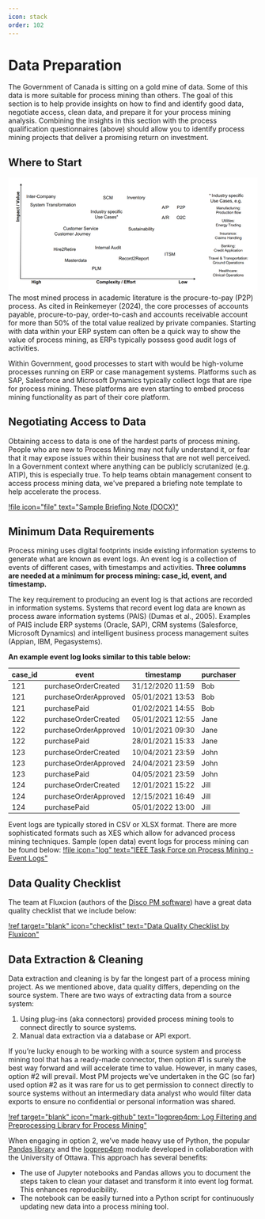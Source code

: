 ```yaml
---
icon: stack
order: 102
---
```

# Data Preparation

The Government of Canada is sitting on a gold mine of data. Some of this data is more suitable for process mining than others. The goal of this section is to help provide insights on how to find and identify good data, negotiate access, clean data, and prepare it for your process mining analysis. Combining the insights in this section with the process qualification questionnaires (above) should allow you to identify process mining projects that deliver a promising return on investment.

## Where to Start
![Source: Process Intelligence in Action by Lars Reinkemeyer (2024)](/framework/pmia-impact-value.png)
The most mined process in academic literature is the procure-to-pay (P2P) process. As cited in Reinkemeyer (2024), the core processes of accounts payable, procure-to-pay, order-to-cash and accounts receivable account for more than 50% of the total value realized by private companies. Starting with data within your ERP system can often be a quick way to show the value of process mining, as ERPs typically possess good audit logs of activities.

Within  Government, good processes to start with would be high-volume processes running on ERP or case management systems. Platforms such as SAP, Salesforce and Microsoft Dynamics typically collect logs that are ripe for process mining. These platforms are even starting to embed process mining functionality as part of their core platform.

## Negotiating Access to Data
Obtaining access to data is one of the hardest parts of process mining. People who are new to Process Mining may not fully understand it, or fear that it may expose issues within their business that are not well perceived. In a Government context where anything can be publicly scrutanized (e.g. ATIP), this is especially true. To help teams obtain management consent to access process mining data, we've prepared a briefing note template to help accelerate the process. 

[!file icon="file" text="Sample Briefing Note (DOCX)"](/framework/data-access-process-mining-briefing-note.docx)

## Minimum Data Requirements
Process mining uses digital footprints inside existing information systems to generate what are known as event logs. An event log is a collection of events of different cases, with timestamps and activities. **Three columns are needed at a minimum for process mining: case_id, event, and timestamp.**

The key requirement to producing an event log is that actions are recorded in information systems. Systems that record event log data are known as process aware information systems (PAIS) (Dumas et al., 2005). Examples of PAIS include ERP systems (Oracle, SAP), CRM systems (Salesforce, Microsoft Dynamics) and intelligent business process management suites (Appian, IBM, Pegasystems). 

**An example event log looks similar to this table below:**

| case_id 	| event           	    | timestamp  | purchaser | 
| --------- | --------------------- | ---------- | --------- | 
| 121     	| purchaseOrderCreated	| 31/12/2020 11:59   | Bob 	|
| 121     	| purchaseOrderApproved	| 05/01/2021 13:53   | Bob 	|
| 121     	| purchasePaid | 01/02/2021 14:55   | Bob 	|
| 122     	| purchaseOrderCreated	| 05/01/2021 12:55   | Jane 	|
| 122     	| purchaseOrderApproved	| 10/01/2021 09:30   | Jane 	|
| 122     	| purchasePaid | 28/01/2021 15:33   | Jane 	|
| 123     	| purchaseOrderCreated	| 10/04/2021 23:59   | John 	|
| 123     	| purchaseOrderApproved	| 24/04/2021 23:59   | John 	|
| 123     	| purchasePaid | 04/05/2021 23:59   | John 	|
| 124     	| purchaseOrderCreated	|  12/01/2021 15:22 | Jill 	|
| 124     	| purchaseOrderApproved	| 12/15/2021 16:49   | Jill 	|
| 124     	| purchasePaid | 05/01/2022 13:00   | Jill 	|

Event logs are typically stored in CSV or XLSX format. There are more sophisticated formats such as XES which allow for advanced process mining techniques. Sample (open data) event logs for process mining can be found below:
[!file icon="log" text="IEEE Task Force on Process Mining - Event Logs"](https://www.tf-pm.org/resources/logs)

## Data Quality Checklist
The team at Fluxcion (authors of the [Disco PM software](https://www.fluxicon.com/disco/)) have a great data quality checklist that we include below:

[!ref target="blank" icon="checklist" text="Data Quality Checklist by Fluxicon"](https://files.fluxicon.com/Templates/Data-Quality-Checklist.pdf)


## Data Extraction & Cleaning
Data extraction and cleaning is by far the longest part of a process mining project. As we mentioned above, data quality differs, depending on the source system. There are two ways of extracting data from a source system:
1.	Using plug-ins (aka connectors) provided process mining tools to connect directly to source systems.
2.	Manual data extraction via a database or API export.

If you’re lucky enough to be working with a source system and process mining tool that has a ready-made connector, then option #1 is surely the best way forward and will accelerate time to value. However, in many cases, option #2 will prevail. Most PM projects we’ve undertaken in the GC (so far) used option #2 as it was rare for us to get permission to connect directly to source systems without an intermediary data analyst who would filter data exports to ensure no confidential or personal information was shared. 

[!ref target="blank" icon="mark-github" text="logprep4pm: Log Filtering and Preprocessing Library for Process Mining"](https://github.com/ProcessMining-uOttawa/logprep4pm)

When engaging in option 2, we’ve made heavy use of Python, the popular [Pandas library](https://pandas.pydata.org/) and the [logprep4pm](https://github.com/ProcessMining-uOttawa/logprep4pm) module developed in collaboration with the University of Ottawa. This approach has several benefits: 
-	The use of Jupyter notebooks and Pandas allows you to document the steps taken to clean your dataset and transform it into event log format. This enhances reproducibility. 
-	The notebook can be easily turned into a Python script for continuously updating new data into a process mining tool.
